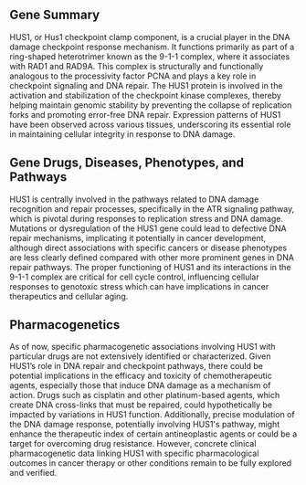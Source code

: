 ## Gene Summary
HUS1, or Hus1 checkpoint clamp component, is a crucial player in the DNA damage checkpoint response mechanism. It functions primarily as part of a ring-shaped heterotrimer known as the 9-1-1 complex, where it associates with RAD1 and RAD9A. This complex is structurally and functionally analogous to the processivity factor PCNA and plays a key role in checkpoint signaling and DNA repair. The HUS1 protein is involved in the activation and stabilization of the checkpoint kinase complexes, thereby helping maintain genomic stability by preventing the collapse of replication forks and promoting error-free DNA repair. Expression patterns of HUS1 have been observed across various tissues, underscoring its essential role in maintaining cellular integrity in response to DNA damage.

## Gene Drugs, Diseases, Phenotypes, and Pathways
HUS1 is centrally involved in the pathways related to DNA damage recognition and repair processes, specifically in the ATR signaling pathway, which is pivotal during responses to replication stress and DNA damage. Mutations or dysregulation of the HUS1 gene could lead to defective DNA repair mechanisms, implicating it potentially in cancer development, although direct associations with specific cancers or disease phenotypes are less clearly defined compared with other more prominent genes in DNA repair pathways. The proper functioning of HUS1 and its interactions in the 9-1-1 complex are critical for cell cycle control, influencing cellular responses to genotoxic stress which can have implications in cancer therapeutics and cellular aging.

## Pharmacogenetics
As of now, specific pharmacogenetic associations involving HUS1 with particular drugs are not extensively identified or characterized. Given HUS1’s role in DNA repair and checkpoint pathways, there could be potential implications in the efficacy and toxicity of chemotherapeutic agents, especially those that induce DNA damage as a mechanism of action. Drugs such as cisplatin and other platinum-based agents, which create DNA cross-links that must be repaired, could hypothetically be impacted by variations in HUS1 function. Additionally, precise modulation of the DNA damage response, potentially involving HUS1's pathway, might enhance the therapeutic index of certain antineoplastic agents or could be a target for overcoming drug resistance. However, concrete clinical pharmacogenetic data linking HUS1 with specific pharmacological outcomes in cancer therapy or other conditions remain to be fully explored and verified.